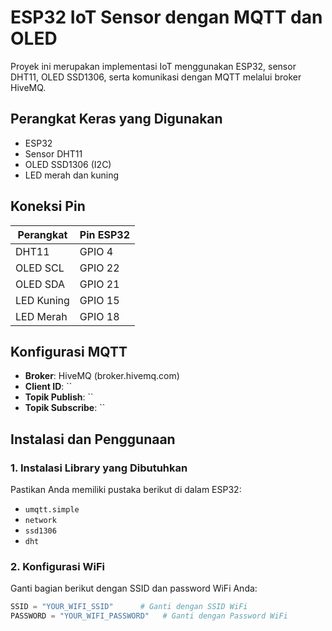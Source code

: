 # ESP32 IoT Sensor dengan MQTT dan OLED

Proyek ini merupakan implementasi IoT menggunakan ESP32, sensor DHT11, OLED SSD1306, serta komunikasi dengan MQTT melalui broker HiveMQ.

## Perangkat Keras yang Digunakan
- ESP32
- Sensor DHT11
- OLED SSD1306 (I2C)
- LED merah dan kuning

## Koneksi Pin
| Perangkat    | Pin ESP32 |
|-------------|----------|
| DHT11       | GPIO 4   |
| OLED SCL    | GPIO 22  |
| OLED SDA    | GPIO 21  |
| LED Kuning  | GPIO 15  |
| LED Merah   | GPIO 18  |

## Konfigurasi MQTT
- **Broker**: HiveMQ (broker.hivemq.com)
- **Client ID**: ``
- **Topik Publish**: ``
- **Topik Subscribe**: ``

## Instalasi dan Penggunaan
### 1. Instalasi Library yang Dibutuhkan
Pastikan Anda memiliki pustaka berikut di dalam ESP32:
- `umqtt.simple`
- `network`
- `ssd1306`
- `dht`

### 2. Konfigurasi WiFi
Ganti bagian berikut dengan SSID dan password WiFi Anda:
```python
SSID = "YOUR_WIFI_SSID"      # Ganti dengan SSID WiFi
PASSWORD = "YOUR_WIFI_PASSWORD"   # Ganti dengan Password WiFi
```
